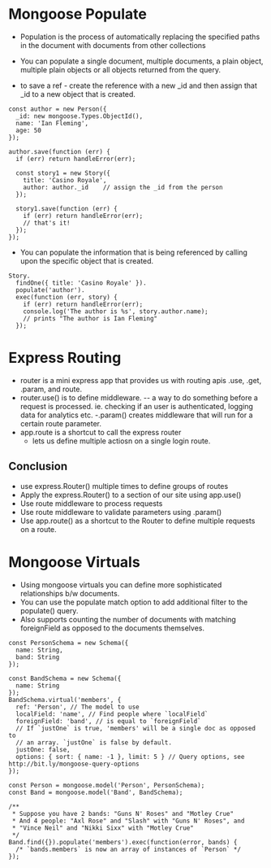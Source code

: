# Mongoose Populate
- Population is the process of automatically replacing the specified paths in the document with documents from other collections
- You can populate a single document, multiple documents, a plain object, multiple plain objects or all objects returned from the query. 

- to save a ref - create the reference with a new _id and then assign that _id to a new object that is created. 

```
const author = new Person({
  _id: new mongoose.Types.ObjectId(),
  name: 'Ian Fleming',
  age: 50
});

author.save(function (err) {
  if (err) return handleError(err);

  const story1 = new Story({
    title: 'Casino Royale',
    author: author._id    // assign the _id from the person
  });

  story1.save(function (err) {
    if (err) return handleError(err);
    // that's it!
  });
});
```
- You can populate the information that is being referenced by calling upon the specific object that is created.

```
Story.
  findOne({ title: 'Casino Royale' }).
  populate('author').
  exec(function (err, story) {
    if (err) return handleError(err);
    console.log('The author is %s', story.author.name);
    // prints "The author is Ian Fleming"
  });
```
# Express Routing
- router is a mini express app that provides us with routing apis .use, .get, .param, and route. 
- router.use() is to define middleware. -- a way to do something before a request is processed. ie. checking if an user is authenticated, logging data for analytics etc. 
-.param() creates middleware that will run for a certain route parameter. 
- app.route is a shortcut to call the express router 
  - lets us define multiple actiosn on a single login route. 

## Conclusion
- use express.Router() multiple times to define groups of routes
- Apply the express.Router() to a section of our site using app.use()
- Use route middleware to process requests
- Use route middleware to validate parameters using .param()
- Use app.route() as a shortcut to the Router to define multiple requests on a route. 

# Mongoose Virtuals
- Using mongoose virtuals you can define more sophisticated relationships b/w documents. 
- You can use the populate match option to add additional filter to the populate() query. 
- Also supports counting the number of documents with matching foreignField as opposed to the documents themselves. 

```
const PersonSchema = new Schema({
  name: String,
  band: String
});

const BandSchema = new Schema({
  name: String
});
BandSchema.virtual('members', {
  ref: 'Person', // The model to use
  localField: 'name', // Find people where `localField`
  foreignField: 'band', // is equal to `foreignField`
  // If `justOne` is true, 'members' will be a single doc as opposed to
  // an array. `justOne` is false by default.
  justOne: false,
  options: { sort: { name: -1 }, limit: 5 } // Query options, see http://bit.ly/mongoose-query-options
});

const Person = mongoose.model('Person', PersonSchema);
const Band = mongoose.model('Band', BandSchema);

/**
 * Suppose you have 2 bands: "Guns N' Roses" and "Motley Crue"
 * And 4 people: "Axl Rose" and "Slash" with "Guns N' Roses", and
 * "Vince Neil" and "Nikki Sixx" with "Motley Crue"
 */
Band.find({}).populate('members').exec(function(error, bands) {
  /* `bands.members` is now an array of instances of `Person` */
});
```
